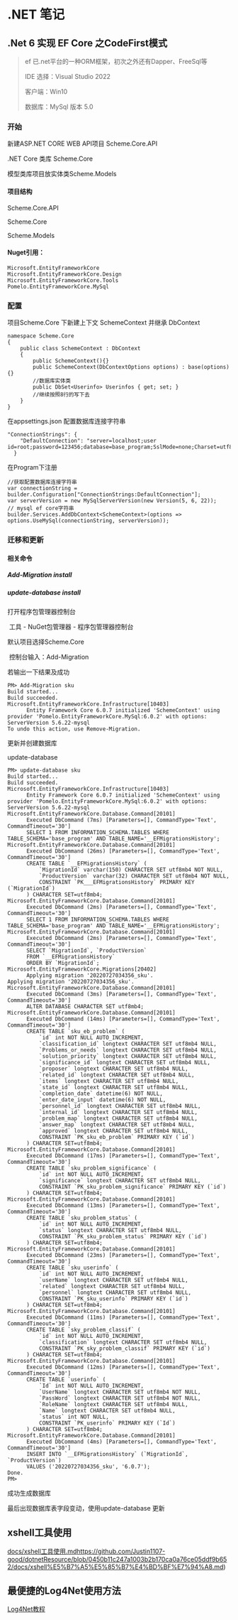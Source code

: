 # .NET 笔记

## .Net 6 实现 EF Core 之CodeFirst模式

> ef 已.net平台的一种ORM框架，初次之外还有Dapper、FreeSql等
>
> IDE 选择：Visual Studio 2022 
>
> 客户端：Win10
>
> 数据库：MySql 版本 5.0

### 开始

新建ASP.NET CORE WEB API项目 Scheme.Core.API 

.NET Core 类库 Scheme.Core 

模型类库项目放实体类Scheme.Models

#### 项目结构

Scheme.Core.API 

Scheme.Core 

Scheme.Models

#### Nuget引用：

```
Microsoft.EntityFrameworkCore
Microsoft.EntityFrameworkCore.Design
Microsoft.EntityFrameworkCore.Tools
Pomelo.EntityFrameworkCore.MySql
```

### 配置

项目Scheme.Core 下新建上下文 SchemeContext 并继承 DbContext

```
namespace Scheme.Core
{
    public class SchemeContext : DbContext
    { 
        public SchemeContext(){}
        public SchemeContext(DbContextOptions options) : base(options){} 
        //数据库实体类
        public DbSet<Userinfo> Userinfos { get; set; } 
        //继续按照8行的写下去
    }
}

```

在appsettings.json 配置数据库连接字符串

```
"ConnectionStrings": {
    "DefaultConnection": "server=localhost;user id=root;password=123456;database=base_program;SslMode=none;Charset=utf8;"
  }
```



在Program下注册

```
//获取配置数据库连接字符串
var connectionString = builder.Configuration["ConnectionStrings:DefaultConnection"];
var serverVersion = new MySqlServerVersion(new Version(5, 6, 22));
// mysql ef core字符串
builder.Services.AddDbContext<SchemeContext>(options => options.UseMySql(connectionString, serverVersion));
```



### 迁移和更新

#### 相关命令

##### Add-Migration   install 

##### update-database  install

打开程序包管理器控制台

​      工具 - NuGet包管理器 - 程序包管理器控制台 



默认项目选择Scheme.Core

​     控制台输入：Add-Migration 

若输出一下结果及成功

```
PM> Add-Migration sku
Build started...
Build succeeded.
Microsoft.EntityFrameworkCore.Infrastructure[10403]
      Entity Framework Core 6.0.7 initialized 'SchemeContext' using provider 'Pomelo.EntityFrameworkCore.MySql:6.0.2' with options: ServerVersion 5.6.22-mysql 
To undo this action, use Remove-Migration.
```

更新并创建数据库

update-database 

```
PM> update-database sku
Build started...
Build succeeded.
Microsoft.EntityFrameworkCore.Infrastructure[10403]
      Entity Framework Core 6.0.7 initialized 'SchemeContext' using provider 'Pomelo.EntityFrameworkCore.MySql:6.0.2' with options: ServerVersion 5.6.22-mysql 
Microsoft.EntityFrameworkCore.Database.Command[20101]
      Executed DbCommand (7ms) [Parameters=[], CommandType='Text', CommandTimeout='30']
      SELECT 1 FROM INFORMATION_SCHEMA.TABLES WHERE TABLE_SCHEMA='base_program' AND TABLE_NAME='__EFMigrationsHistory';
Microsoft.EntityFrameworkCore.Database.Command[20101]
      Executed DbCommand (26ms) [Parameters=[], CommandType='Text', CommandTimeout='30']
      CREATE TABLE `__EFMigrationsHistory` (
          `MigrationId` varchar(150) CHARACTER SET utf8mb4 NOT NULL,
          `ProductVersion` varchar(32) CHARACTER SET utf8mb4 NOT NULL,
          CONSTRAINT `PK___EFMigrationsHistory` PRIMARY KEY (`MigrationId`)
      ) CHARACTER SET=utf8mb4;
Microsoft.EntityFrameworkCore.Database.Command[20101]
      Executed DbCommand (2ms) [Parameters=[], CommandType='Text', CommandTimeout='30']
      SELECT 1 FROM INFORMATION_SCHEMA.TABLES WHERE TABLE_SCHEMA='base_program' AND TABLE_NAME='__EFMigrationsHistory';
Microsoft.EntityFrameworkCore.Database.Command[20101]
      Executed DbCommand (2ms) [Parameters=[], CommandType='Text', CommandTimeout='30']
      SELECT `MigrationId`, `ProductVersion`
      FROM `__EFMigrationsHistory`
      ORDER BY `MigrationId`;
Microsoft.EntityFrameworkCore.Migrations[20402]
      Applying migration '20220727034356_sku'.
Applying migration '20220727034356_sku'.
Microsoft.EntityFrameworkCore.Database.Command[20101]
      Executed DbCommand (3ms) [Parameters=[], CommandType='Text', CommandTimeout='30']
      ALTER DATABASE CHARACTER SET utf8mb4;
Microsoft.EntityFrameworkCore.Database.Command[20101]
      Executed DbCommand (14ms) [Parameters=[], CommandType='Text', CommandTimeout='30']
      CREATE TABLE `sku_eb_problem` (
          `id` int NOT NULL AUTO_INCREMENT,
          `classification_id` longtext CHARACTER SET utf8mb4 NULL,
          `Problems_or_needs` longtext CHARACTER SET utf8mb4 NULL,
          `solution_priority` longtext CHARACTER SET utf8mb4 NULL,
          `significance_id` longtext CHARACTER SET utf8mb4 NULL,
          `proposer` longtext CHARACTER SET utf8mb4 NULL,
          `related_id` longtext CHARACTER SET utf8mb4 NULL,
          `items` longtext CHARACTER SET utf8mb4 NULL,
          `state_id` longtext CHARACTER SET utf8mb4 NULL,
          `completion_date` datetime(6) NOT NULL,
          `enter_date_input` datetime(6) NOT NULL,
          `personnel_id` longtext CHARACTER SET utf8mb4 NULL,
          `internal_id` longtext CHARACTER SET utf8mb4 NULL,
          `problem_map` longtext CHARACTER SET utf8mb4 NULL,
          `answer_map` longtext CHARACTER SET utf8mb4 NULL,
          `approved` longtext CHARACTER SET utf8mb4 NULL,
          CONSTRAINT `PK_sku_eb_problem` PRIMARY KEY (`id`)
      ) CHARACTER SET=utf8mb4;
Microsoft.EntityFrameworkCore.Database.Command[20101]
      Executed DbCommand (17ms) [Parameters=[], CommandType='Text', CommandTimeout='30']
      CREATE TABLE `sku_problem_significance` (
          `id` int NOT NULL AUTO_INCREMENT,
          `significance` longtext CHARACTER SET utf8mb4 NULL,
          CONSTRAINT `PK_sku_problem_significance` PRIMARY KEY (`id`)
      ) CHARACTER SET=utf8mb4;
Microsoft.EntityFrameworkCore.Database.Command[20101]
      Executed DbCommand (13ms) [Parameters=[], CommandType='Text', CommandTimeout='30']
      CREATE TABLE `sku_problem_status` (
          `id` int NOT NULL AUTO_INCREMENT,
          `status` longtext CHARACTER SET utf8mb4 NULL,
          CONSTRAINT `PK_sku_problem_status` PRIMARY KEY (`id`)
      ) CHARACTER SET=utf8mb4;
Microsoft.EntityFrameworkCore.Database.Command[20101]
      Executed DbCommand (23ms) [Parameters=[], CommandType='Text', CommandTimeout='30']
      CREATE TABLE `sku_userinfo` (
          `id` int NOT NULL AUTO_INCREMENT,
          `userName` longtext CHARACTER SET utf8mb4 NULL,
          `related` longtext CHARACTER SET utf8mb4 NULL,
          `personnel` longtext CHARACTER SET utf8mb4 NULL,
          CONSTRAINT `PK_sku_userinfo` PRIMARY KEY (`id`)
      ) CHARACTER SET=utf8mb4;
Microsoft.EntityFrameworkCore.Database.Command[20101]
      Executed DbCommand (11ms) [Parameters=[], CommandType='Text', CommandTimeout='30']
      CREATE TABLE `sky_problem_classif` (
          `id` int NOT NULL AUTO_INCREMENT,
          `classification` longtext CHARACTER SET utf8mb4 NULL,
          CONSTRAINT `PK_sky_problem_classif` PRIMARY KEY (`id`)
      ) CHARACTER SET=utf8mb4;
Microsoft.EntityFrameworkCore.Database.Command[20101]
      Executed DbCommand (12ms) [Parameters=[], CommandType='Text', CommandTimeout='30']
      CREATE TABLE `userinfo` (
          `Id` int NOT NULL AUTO_INCREMENT,
          `UserName` longtext CHARACTER SET utf8mb4 NOT NULL,
          `PassWord` longtext CHARACTER SET utf8mb4 NOT NULL,
          `RoleName` longtext CHARACTER SET utf8mb4 NULL,
          `Name` longtext CHARACTER SET utf8mb4 NULL,
          `status` int NOT NULL,
          CONSTRAINT `PK_userinfo` PRIMARY KEY (`Id`)
      ) CHARACTER SET=utf8mb4;
Microsoft.EntityFrameworkCore.Database.Command[20101]
      Executed DbCommand (4ms) [Parameters=[], CommandType='Text', CommandTimeout='30']
      INSERT INTO `__EFMigrationsHistory` (`MigrationId`, `ProductVersion`)
      VALUES ('20220727034356_sku', '6.0.7');
Done.
PM> 
```



成功生成数据库 

最后出现数据库表字段变动，使用update-database 更新

## xshell工具使用

 [docs/xshell工具使用.md](https://github.com/Justin1107-good/dotnetResource/blob/0450b11c247a1003b2b170ca0a76ce05ddf9b652/docs/xshell%E5%B7%A5%E5%85%B7%E4%BD%BF%E7%94%A8.md)https://github.com/Justin1107-good/dotnetResource/blob/0450b11c247a1003b2b170ca0a76ce05ddf9b652/docs/xshell%E5%B7%A5%E5%85%B7%E4%BD%BF%E7%94%A8.md)
 
## 最便捷的Log4Net使用方法

[Log4Net教程](https://github.com/Justin1107-good/dotnetResource/blob/23c60b055963cd4213907881daaff93aa2da5b1b/docs/Log4Net.md)
